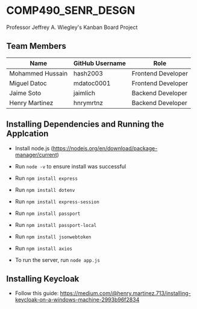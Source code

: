 # COMP490_SENR_DESGN

Professor Jeffrey A. Wiegley's Kanban Board Project

## Team Members

|       Name       | GitHub Username |         Role       |
|------------------|-----------------|--------------------|
| Mohammed Hussain |     hash2003    | Frontend Developer |
| Miguel Datoc     |     mdatoc0001  | Frontend Developer |
| Jaime Soto       |     jaimlich    | Backend Developer  |
| Henry Martinez   |     hnrymrtnz   | Backend Developer  |

## Installing Dependencies and Running the Applcation
- Install node.js (https://nodejs.org/en/download/package-manager/current)
- Run `node -v` to ensure install was successful
- Run `npm install express`
- Run `npm install dotenv`
- Run `npm install express-session`
- Run `npm install passport`
- Run `npm install passport-local`
- Run `npm install jsonwebtoken`
- Run `npm install axios`

- To run the server, run `node app.js`

## Installing Keycloak
- Follow this guide: https://medium.com/@henry.martinez.713/installing-keycloak-on-a-windows-machine-2993b96f2834